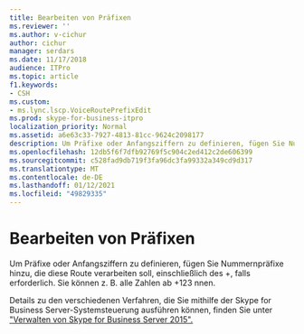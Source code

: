 ```yaml
---
title: Bearbeiten von Präfixen
ms.reviewer: ''
ms.author: v-cichur
author: cichur
manager: serdars
ms.date: 11/17/2018
audience: ITPro
ms.topic: article
f1.keywords:
- CSH
ms.custom:
- ms.lync.lscp.VoiceRoutePrefixEdit
ms.prod: skype-for-business-itpro
localization_priority: Normal
ms.assetid: a6e63c33-7927-4813-81cc-9624c2098177
description: Um Präfixe oder Anfangsziffern zu definieren, fügen Sie Nummernpräfixe hinzu, die diese Route verarbeiten soll, einschließlich des +, falls erforderlich. Sie können z. B. alle Zahlen ab +123 nnen.
ms.openlocfilehash: 12db5f6f7dfb92769f5c904c2ed412c2de606399
ms.sourcegitcommit: c528fad9db719f3fa96dc3fa99332a349cd9d317
ms.translationtype: MT
ms.contentlocale: de-DE
ms.lasthandoff: 01/12/2021
ms.locfileid: "49829335"
---
```

# <a name="prefix-edit"></a>Bearbeiten von Präfixen
 
Um Präfixe oder Anfangsziffern zu definieren, fügen Sie Nummernpräfixe hinzu, die diese Route verarbeiten soll, einschließlich des +, falls erforderlich. Sie können z. B. alle Zahlen ab +123 nnen.
  
Details zu den verschiedenen Verfahren, die Sie mithilfe der Skype for Business Server-Systemsteuerung ausführen können, finden Sie unter ["Verwalten von Skype for Business Server 2015".](../../manage/manage.md)
  

